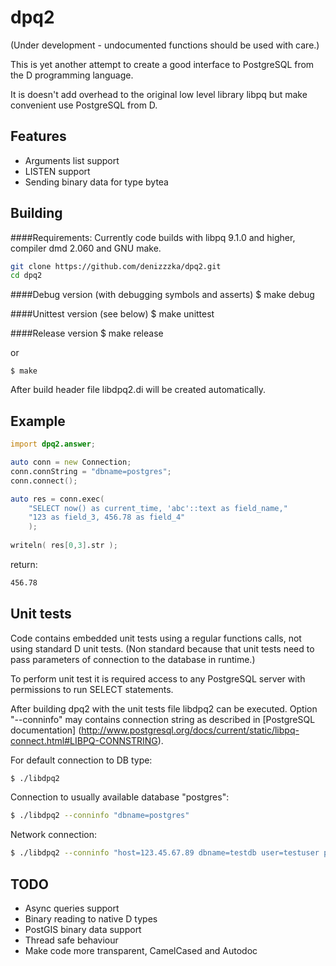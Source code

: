 dpq2
====

(Under development - undocumented functions should be used with care.)

This is yet another attempt to create a good interface to PostgreSQL from the 
D programming language.

It is doesn't add overhead to the original low level library libpq but
make convenient use PostgreSQL from D.

Features
--------

* Arguments list support
* LISTEN support
* Sending binary data for type bytea

Building
--------

####Requirements:
Currently code builds with libpq 9.1.0 and higher, compiler dmd 2.060 and GNU make.
```sh
git clone https://github.com/denizzzka/dpq2.git
cd dpq2
```

####Debug version (with debugging symbols and asserts)
    $ make debug

####Unittest version (see below)
    $ make unittest

####Release version
    $ make release

or

    $ make

After build header file libdpq2.di will be created automatically.

Example
-------

```D
import dpq2.answer;

auto conn = new Connection;
conn.connString = "dbname=postgres";
conn.connect();

auto res = conn.exec(
    "SELECT now() as current_time, 'abc'::text as field_name,"
    "123 as field_3, 456.78 as field_4"
    );
    
writeln( res[0,3].str );
```
return:
```sh
456.78
```

Unit tests
----------

Code contains embedded unit tests using a regular functions calls, not using
standard D unit tests. (Non standard because that unit tests need to pass
parameters of connection to the database in runtime.)

To perform unit test it is required access to any PostgreSQL server with
permissions to run SELECT statements.

After building dpq2 with the unit tests file libdpq2 can be executed. Option "--conninfo"
may contains connection string as described in [PostgreSQL documentation]
(http://www.postgresql.org/docs/current/static/libpq-connect.html#LIBPQ-CONNSTRING).

For default connection to DB type:

```sh
$ ./libdpq2 
```
Connection to usually available database "postgres":
```sh
$ ./libdpq2 --conninfo "dbname=postgres"
```
Network connection:
```sh
$ ./libdpq2 --conninfo "host=123.45.67.89 dbname=testdb user=testuser password=123123"
```

TODO
----

* Async queries support
* Binary reading to native D types
* PostGIS binary data support
* Thread safe behaviour
* Make code more transparent, CamelCased and Autodoc
